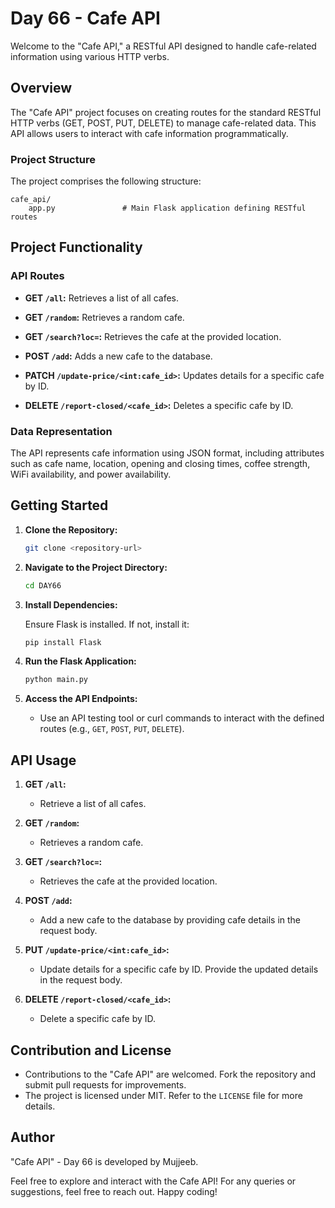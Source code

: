 # Day 66 - Cafe API

Welcome to the "Cafe API," a RESTful API designed to handle cafe-related information using various HTTP verbs.

## Overview

The "Cafe API" project focuses on creating routes for the standard RESTful HTTP verbs (GET, POST, PUT, DELETE) to manage cafe-related data. This API allows users to interact with cafe information programmatically.

### Project Structure

The project comprises the following structure:

```
cafe_api/
    app.py               # Main Flask application defining RESTful routes
```

## Project Functionality

### API Routes

- **GET `/all`:** Retrieves a list of all cafes.

- **GET `/random`:** Retrieves a random cafe.

- **GET `/search?loc=`:** Retrieves the cafe at the provided location.

- **POST `/add`:** Adds a new cafe to the database.

- **PATCH `/update-price/<int:cafe_id>`:** Updates details for a specific cafe by ID.

- **DELETE `/report-closed/<cafe_id>`:** Deletes a specific cafe by ID.

### Data Representation

The API represents cafe information using JSON format, including attributes such as cafe name, location, opening and closing times, coffee strength, WiFi availability, and power availability.

## Getting Started

1. **Clone the Repository:**

   ```bash
   git clone <repository-url>
   ```

2. **Navigate to the Project Directory:**

   ```bash
   cd DAY66
   ```

3. **Install Dependencies:**

   Ensure Flask is installed. If not, install it:

   ```bash
   pip install Flask
   ```

4. **Run the Flask Application:**

   ```bash
   python main.py
   ```

5. **Access the API Endpoints:**

   - Use an API testing tool or curl commands to interact with the defined routes (e.g., `GET`, `POST`, `PUT`, `DELETE`).

## API Usage

1. **GET `/all`:**
   - Retrieve a list of all cafes.

2. **GET `/random`:**
   - Retrieves a random cafe.   

3. **GET `/search?loc=`:**
   - Retrieves the cafe at the provided location.

4. **POST `/add`:**
   - Add a new cafe to the database by providing cafe details in the request body.

5. **PUT `/update-price/<int:cafe_id>`:**
   - Update details for a specific cafe by ID. Provide the updated details in the request body.

6. **DELETE `/report-closed/<cafe_id>`:**
   - Delete a specific cafe by ID.

## Contribution and License

- Contributions to the "Cafe API" are welcomed. Fork the repository and submit pull requests for improvements.
- The project is licensed under MIT. Refer to the `LICENSE` file for more details.

## Author

"Cafe API" - Day 66 is developed by Mujjeeb.

Feel free to explore and interact with the Cafe API! For any queries or suggestions, feel free to reach out. Happy coding!